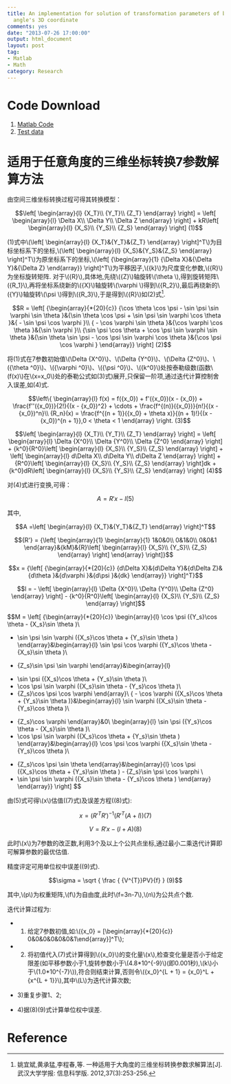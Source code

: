 ```yaml
---
title: An implementation for solution of transformation parameters of big rotation
  angle's 3D coordinate
comments: yes
date: "2013-07-26 17:00:00"
output: html_document
layout: post
tag:
- Matlab
- Math
category: Research
---
```


<script type="text/javascript" src="http://cdn.mathjax.org/mathjax/latest/MathJax.js?config=default"></script>



Code Download
======

<i class="fa fa-download fa-2x" aria-hidden="true"></i>

1. [Matlab Code](http://zhulj-blog.oss-cn-beijing.aliyuncs.com/3d-coord-transform-matlab/TLS_CoorTrans.zip)
2. [Test data](http://zhulj-blog.oss-cn-beijing.aliyuncs.com/3d-coord-transform-matlab/test_data.zip)

适用于任意角度的三维坐标转换7参数解算方法
======

由空间三维坐标转换过程可得其转换模型：

$$\left[ \begin{array}{l}
{X_T}\\
{Y_T}\\
{Z_T}
\end{array} \right] = \left[ \begin{array}{l}
\Delta X\\
\Delta Y\\
\Delta Z
\end{array} \right] + kR\left[ \begin{array}{l}
{X_S}\\
{Y_S}\\
{Z_S}
\end{array} \right]   (1)$$

<!-- more -->

(1)式中\\(\left[ \begin{array}{l}
{X_T}&{Y_T}&{Z_T}
\end{array} \right]^T\\)为目标坐标系下的坐标,\\(\left[ \begin{array}{l}
{X_S}&{Y_S}&{Z_S}
\end{array} \right]^T\\)为原坐标系下的坐标,\\(\left[ {\begin{array}{1}
{\Delta X}&{\Delta Y}&{\Delta Z}
\end{array}} \right]^T\\)为平移因子,\\({k}\\)为尺度变化参数,\\({R}\\)为坐标旋转矩阵.
对于\\({R}\\),具体地,先绕\\({Z}\\)轴旋转\\(\theta \\),得到旋转矩阵\\({R_1}\\),再将坐标系绕新的\\({X}\\)轴旋转\\(\varphi \\)得到\\({R_2}\\),最后再绕新的\\({Y}\\)轴旋转\\(\psi \\)得到\\({R_3}\\),于是得到\\({R}\\)如(2)式[^ref1].

$$R = \left[ {\begin{array}{*{20}{c}}
{\cos \theta \cos \psi  - \sin \psi \sin \varphi \sin \theta }&{\sin \theta \cos \psi  + \sin \psi \sin \varphi \cos \theta }&{ - \sin \psi \cos \varphi }\\
{ - \cos \varphi \sin \theta }&{\cos \varphi \cos \theta }&{\sin \varphi }\\
{\sin \psi \cos \theta  + \cos \psi \sin \varphi \sin \theta }&{\sin \theta \sin \psi  - \cos \psi \sin \varphi \cos \theta }&{\cos \psi \cos \varphi }
\end{array}} \right]  (2)$$

将(1)式在7参数初始值\\(\Delta {X^0}\\)、\\(\Delta {Y^0}\\)、\\(\Delta {Z^0}\\)、\\({\theta ^0}\\)、\\({\varphi ^0}\\)、\\({\psi ^0}\\)、\\({k^0}\\)处按泰勒级数(函数\\(f(x)\\)在\\(x=x_0\\)处的泰勒公式如(3)式)展开,只保留一阶项,通过迭代计算控制舍入误差,如(4)式.


$$\left\{ \begin{array}{l}
f(x) = f({x_0}) + f'({x_0})(x - {x_0}) + \frac{f''({x_0})}{2!}{(x - {x_0})^2} + \cdots  +  \frac{f^{(n)}({x_0})}{n!}{(x - {x_0})^n}\\
{R_n}(x) = \frac{f^{(n + 1)}({x_0} + \theta x)}{(n + 1)!}{(x - {x_0})^{n + 1}},0 < \theta  < 1
\end{array} \right.   (3)$$

$$\left[ \begin{array}{l}
{X_T}\\
{Y_T}\\
{Z_T}
\end{array} \right] = \left[ \begin{array}{l}
\Delta {X^0}\\
\Delta {Y^0}\\
\Delta {Z^0}
\end{array} \right] + {k^0}{R^0}\left[ \begin{array}{l}
{X_S}\\
{Y_S}\\
{Z_S}
\end{array} \right] + \left[ \begin{array}{l}
d\Delta X\\
d\Delta Y\\
d\Delta Z
\end{array} \right] + {R^0}\left[ \begin{array}{l}
{X_S}\\
{Y_S}\\
{Z_S}
\end{array} \right]dk + {k^0}dR\left[ \begin{array}{l}
{X_S}\\
{Y_S}\\
{Z_S}
\end{array} \right]   (4)$$

对(4)式进行变换,可得：

$$A = R'x - l   (5)$$

其中,

$$A =\left[ \begin{array}{l}
{X_T}&{Y_T}&{Z_T}
\end{array} \right]^T$$

$${R'} = {\left[ \begin{array}{1}
\begin{array}{1}
1&0&0\\
0&1&0\\
0&0&1
\end{array}&{kM}&{R}\left[ \begin{array}{l}
{X_S}\\
{Y_S}\\
{Z_S}
\end{array} \right]
\end{array} \right]}$$


$$x = {\left[ {\begin{array}{*{20}{c}}
{d\Delta X}&{d\Delta Y}&{d\Delta Z}&{d\theta }&{d\varphi }&{d\psi }&{dk}
\end{array}} \right]^T}$$

$$l =  - \left[ \begin{array}{l}
\Delta {X^0}\\
\Delta {Y^0}\\
\Delta {Z^0}
\end{array} \right] - {k^0}{R^0}\left[ \begin{array}{l}
{X_S}\\
{Y_S}\\
{Z_S}
\end{array} \right]$$

$$M = \left[ {\begin{array}{*{20}{c}}
\begin{array}{l}
\cos \psi ({Y_s}\cos \theta  - {X_s}\sin \theta )\\
 - \sin \psi \sin \varphi ({X_s}\cos \theta  + {Y_s}\sin \theta )
\end{array}&\begin{array}{l}
\sin \psi \cos \varphi ({Y_s}\cos \theta  - {X_s}\sin \theta )\\
 + {Z_s}\sin \psi \sin \varphi 
\end{array}&\begin{array}{l}
 - \sin \psi ({X_s}\cos \theta  + {Y_s}\sin \theta )\\
 - \cos \psi \sin \varphi ({X_s}\sin \theta  - {Y_s}\cos \theta )\\
 - {Z_s}\cos \psi \cos \varphi 
\end{array}\\
{ - \cos \varphi ({X_s}\cos \theta  + {Y_s}\sin \theta )}&\begin{array}{l}
\sin \varphi ({X_s}\sin \theta  - {Y_s}\cos \theta )\\
 + {Z_s}\cos \varphi 
\end{array}&0\\
\begin{array}{l}
\sin \psi ({Y_s}\cos \theta  - {X_s}\sin \theta )\\
 + \cos \psi \sin \varphi ({X_s}\cos \theta  + {Y_s}\sin \theta )
\end{array}&\begin{array}{l}
\cos \psi \cos \varphi ({X_s}\sin \theta  - {Y_s}\cos \theta )\\
 - {Z_s}\cos \psi \sin \theta 
\end{array}&\begin{array}{l}
\cos \psi ({X_s}\cos \theta  + {Y_s}\sin \theta ) - {Z_s}\sin \psi \cos \varphi \\
 - \sin \psi \sin \varphi ({X_s}\sin \theta  - {Y_s}\cos \theta )
\end{array}
\end{array}} \right]  $$

由(5)式可得\\(x\\)估值((7)式)及误差方程((8)式):

$$x = {(R{'^T}R')^{ - 1}}(R{'^T}(A + l))  (7)$$
	
$$V = R'x - (l + A)	(8)$$

此时\\(x\\)为7参数的改正数,利用3个及以上个公共点坐标,通过最小二乘迭代计算即可解算参数的最优估值.

精度评定可用单位权中误差((9)式).

$$\sigma = \sqrt { \frac { {V^{T}}PV}{f} } (9)$$

其中,\\(p\\)为权重矩阵,\\(f\\)为自由度,此时\\(f=3n-7\\),\\(n\\)为公共点个数.

迭代计算过程为:

- 1) 给定7参数初值,如:\\({x_0} = [\begin{array}{*{20}{c}}
0&0&0&0&0&0&1\end{array}]^T\\);

- 2) 将初值代入(7)式计算得到\\({x_0}\\)的变化量\\(x\\),检查变化量是否小于给定限差(如平移参数小于1,旋转参数小于\\(4.8\*10^{-9}\\)(即0.001秒),\\(k\\)小于\\(1.0\*10^{-7}\\)),符合则结束计算,否则令\\({x_0}^{L + 1} = {x_0}^L + {x^{L + 1}}\\),其中\\(L\\)为迭代计算次数;

- 3)重复步骤1、2;

- 4)据(8)(9)式计算单位权中误差.


Reference
======
[^ref1]: 姚宜斌,黄承猛,李程春,等. 一种适用于大角度的三维坐标转换参数求解算法[J]. 武汉大学学报: 信息科学版. 2012,37(3):253-256.